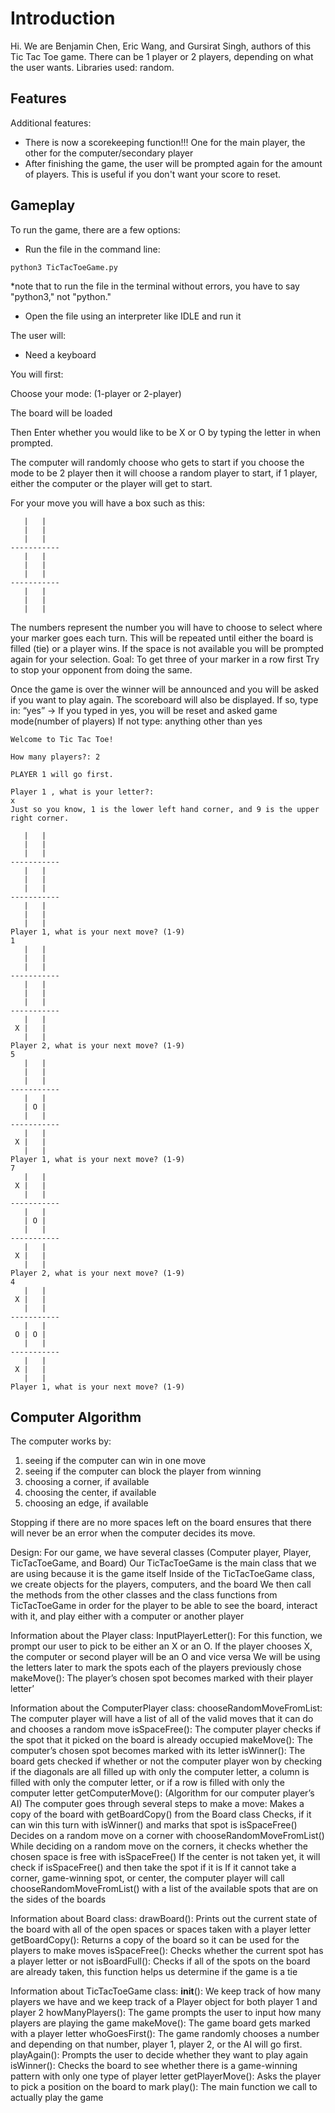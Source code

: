 # Introduction

Hi. We are Benjamin Chen, Eric Wang, and Gursirat Singh, authors of this Tic Tac Toe game. There can be 1 player or 2 players, depending on what the user wants. Libraries used: random.

## Features
Additional features:
- There is now a scorekeeping function!!! One for the main player, the other for the computer/secondary player
- After finishing the game, the user will be prompted again for the amount of players. This is useful if you don't want your score to reset.

## Gameplay

To run the game, there are a few options:
- Run the file in the command line:

```python3 TicTacToeGame.py```


*note that to run the file in the terminal without errors, you have to say "python3," not "python."
- Open the file using an interpreter like IDLE and run it

The user will:
- Need a keyboard

You will first:

Choose your mode: (1-player or 2-player)

The board will be loaded

Then Enter whether you would like to be X or O by typing the letter in when prompted.

The computer will randomly choose who gets to start if you choose the mode to be 2 player then it will choose a random player to start, if 1 player, either the computer or the player will get to start. 

For your move you will have a box such as this:
```
   |   |
   |   |  
   |   |
-----------
   |   |
   |   |  
   |   |
-----------
   |   |
   |   |  
   |   |
```
The numbers represent the number you will have to choose to select where your marker goes each turn.
This will be repeated until either the board is filled (tie) or a player wins.
If the space is not available you will be prompted again for your selection.
Goal:
To get three of your marker in a row first
Try to stop your opponent from doing the same.

Once the game is over the winner will be announced and you will be asked if you want to play again. The scoreboard will also be displayed.
If so, type in: “yes” → If you typed in yes, you will be reset and asked game mode(number of players)
If not type: anything other than yes



```
Welcome to Tic Tac Toe!

How many players?: 2

PLAYER 1 will go first.

Player 1 , what is your letter?:
x
Just so you know, 1 is the lower left hand corner, and 9 is the upper right corner.

   |   |
   |   |  
   |   |
-----------
   |   |
   |   |  
   |   |
-----------
   |   |
   |   |  
   |   |
Player 1, what is your next move? (1-9)
1
   |   |
   |   |  
   |   |
-----------
   |   |
   |   |  
   |   |
-----------
   |   |
 X |   |  
   |   |
Player 2, what is your next move? (1-9)
5
   |   |
   |   |  
   |   |
-----------
   |   |
   | O |  
   |   |
-----------
   |   |
 X |   |  
   |   |
Player 1, what is your next move? (1-9)
7
   |   |
 X |   |  
   |   |
-----------
   |   |
   | O |  
   |   |
-----------
   |   |
 X |   |  
   |   |
Player 2, what is your next move? (1-9)
4
   |   |
 X |   |  
   |   |
-----------
   |   |
 O | O |  
   |   |
-----------
   |   |
 X |   |  
   |   |
Player 1, what is your next move? (1-9)

```

## Computer Algorithm

The computer works by:
1. seeing if the computer can win in one move
2. seeing if the computer can block the player from winning
3. choosing a corner, if available
4. choosing the center, if available
5. choosing an edge, if available

Stopping if there are no more spaces left on the board ensures that there will never be an error when the computer decides its move.

Design:
For our game, we have several classes (Computer player, Player, TicTacToeGame, and Board)
Our TicTacToeGame is the main class that we are using because it is the game itself
Inside of the TicTacToeGame class, we create objects for the players, computers, and the board
We then call the methods from the other classes and the class functions from TicTacToeGame in order for the player to be able to see the board, interact with it, and play either with a computer or another player

Information about the Player class:
InputPlayerLetter(): For this function, we prompt our user to pick to be either an X or an O. If the player chooses X, the computer or second player will be an O and vice versa
We will be using the letters later to mark the spots each of the players previously chose
makeMove(): The player’s chosen spot becomes marked with their player letter’

Information about the ComputerPlayer class:
chooseRandomMoveFromList: The computer player will have a list of all of the valid moves that it can do and chooses a random move
isSpaceFree(): The computer player checks if the spot that it picked on the board is already occupied
makeMove(): The computer’s chosen spot becomes marked with its letter
isWinner(): The board gets checked if whether or not the computer player won by checking if the diagonals are all filled up with only the computer letter, a column is filled with only the computer letter, or if a row is filled with only the computer letter
getComputerMove(): (Algorithm for our computer player’s AI) The computer goes through several steps to make a move:
Makes a copy of the board with getBoardCopy() from the Board class
Checks, if it can win this turn with isWinner() and marks that spot is isSpaceFree()
Decides on a random move on a corner with chooseRandomMoveFromList()
While deciding on a random move on the corners, it checks whether the chosen space is free with isSpaceFree()
If the center is not taken yet, it will check if isSpaceFree() and then take the spot if it is
If it cannot take a corner, game-winning spot, or center, the computer player will call chooseRandomMoveFromList() with a list of the available spots that are on the sides of the boards 

Information about Board class:
drawBoard(): Prints out the current state of the board with all of the open spaces or spaces taken with a player letter
getBoardCopy(): Returns a copy of the board so it can be used for the players to make moves
isSpaceFree(): Checks whether the current spot has a player letter or not
isBoardFull(): Checks if all of the spots on the board are already taken, this function helps us determine if the game is a tie

Information about TicTacToeGame class: 
__init__(): We keep track of how many players we have and we keep track of a Player object for both player 1 and player 2
howManyPlayers(): The game prompts the user to input how many players are playing the game
makeMove(): The game board gets marked with a player letter
whoGoesFirst(): The game randomly chooses a number and depending on that number, player 1, player 2, or the AI will go first.
playAgain(): Prompts the user to decide whether they want to play again
isWinner(): Checks the board to see whether there is a game-winning pattern with only one type of player letter
getPlayerMove(): Asks the player to pick a position on the board to mark
play(): The main function we call to actually play the game



